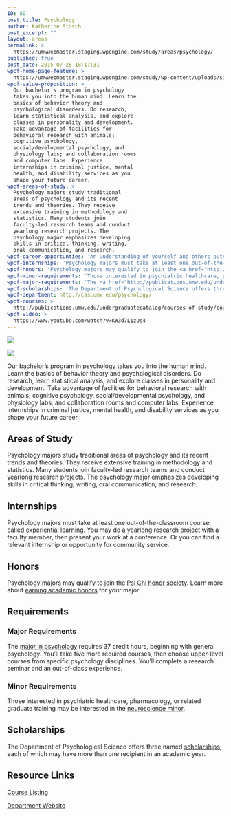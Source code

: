 ```yaml
---
ID: 80
post_title: Psychology
author: Katherine Stosch
post_excerpt: ""
layout: areas
permalink: >
  https://umwwebmaster.staging.wpengine.com/study/areas/psychology/
published: true
post_date: 2015-07-28 18:17:31
wpcf-home-page-feature: >
  https://umwwebmaster.staging.wpengine.com/study/wp-content/uploads/sites/5/2015/07/Class-16e.jpg
wpcf-value-proposition: >
  Our bachelor’s program in psychology
  takes you into the human mind. Learn the
  basics of behavior theory and
  psychological disorders. Do research,
  learn statistical analysis, and explore
  classes in personality and development.
  Take advantage of facilities for
  behavioral research with animals;
  cognitive psychology,
  social/developmental psychology, and
  physiology labs; and collaboration rooms
  and computer labs. Experience
  internships in criminal justice, mental
  health, and disability services as you
  shape your future career.
wpcf-areas-of-study: >
  Psychology majors study traditional
  areas of psychology and its recent
  trends and theories. They receive
  extensive training in methodology and
  statistics. Many students join
  faculty-led research teams and conduct
  yearlong research projects. The
  psychology major emphasizes developing
  skills in critical thinking, writing,
  oral communication, and research.
wpcf-career-opportunties: 'An understanding of yourself and others puts you in line for jobs such as business research, social work, human resource management, computer applications, counseling and case management in social service and mental health organizations, and <a href="http://cas.umw.edu/psychology/planning-for-the-future/career-options/">more</a>. Or aim for <a href="http://cas.umw.edu/psychology/planning-for-the-future/graduate-school/">graduate work</a> for a future in fields like forensic psychology, counseling, and research.'
wpcf-internships: 'Psychology majors must take at least one out-of-the-classroom course, called <a href="http://cas.umw.edu/psychology/experiential-learning/">experiential learning</a>. You may do a yearlong research project with a faculty member, then present your work at a conference. Or you can find a relevant internship or opportunity for community service.'
wpcf-honors: 'Psychology majors may qualify to join the <a href="http://cas.umw.edu/psychology/psi-chi/">Psi Chi honor society</a>. Learn more about <a href="http://publications.umw.edu/undergraduatecatalog/academic_policies/honors/">earning academic honors</a> for your major.'
wpcf-minor-requirements: 'Those interested in psychiatric healthcare, pharmacology, or related graduate training may be interested in the <a href="http://publications.umw.edu/undergraduatecatalog/courses-of-study/minors/neuroscience-minor/">neuroscience minor</a>.'
wpcf-major-requirements: 'The <a href="http://publications.umw.edu/undergraduatecatalog/courses-of-study/majors/psyc/">major in psychology</a> requires 37 credit hours, beginning with general psychology. You’ll take five more required courses, then choose upper-level courses from specific psychology disciplines. You’ll complete a research seminar and an out-of-class experience.'
wpcf-scholarships: 'The Department of Psychological Science offers three named <a href="http://cas.umw.edu/psychology/for-students/scholarship-information/">scholarships</a>, each of which may have more than one recipient in an academic year.'
wpcf-department: http://cas.umw.edu/psychology/
wpcf-courses: >
  http://publications.umw.edu/undergraduatecatalog/courses-of-study/course-descriptions/psyc/
wpcf-video: >
  https://www.youtube.com/watch?v=KW3d7L1zUs4
---
```


<!-- Types Custom Fields: -->
[![](https://umwwebmaster.staging.wpengine.com/study/wp-content/uploads/sites/5/2015/07/Class-16e.jpg)](https://umwwebmaster.staging.wpengine.com/study/wp-content/uploads/sites/5/2015/07/Class-16e.jpg)
<!-- End home-page-feature -->

<!-- video -->
[![](https://i.ytimg.com/vi/KW3d7L1zUs4/hqdefault.jpg)](https://www.youtube.com/watch?v=KW3d7L1zUs4)
<!-- End video -->

<!-- value-proposition -->
Our bachelor’s program in psychology takes you into the human mind. Learn the basics of behavior theory and psychological disorders. Do research, learn statistical analysis, and explore classes in personality and development. Take advantage of facilities for behavioral research with animals; cognitive psychology, social/developmental psychology, and physiology labs; and collaboration rooms and computer labs. Experience internships in criminal justice, mental health, and disability services as you shape your future career.
<!-- End value-proposition -->

<!-- areas-of-study -->
## Areas of Study
Psychology majors study traditional areas of psychology and its recent trends and theories. They receive extensive training in methodology and statistics. Many students join faculty-led research teams and conduct yearlong research projects. The psychology major emphasizes developing skills in critical thinking, writing, oral communication, and research.
<!-- End areas-of-study -->

<!-- internships -->
## Internships
Psychology majors must take at least one out-of-the-classroom course, called [experiential learning](http://cas.umw.edu/psychology/experiential-learning/). You may do a yearlong research project with a faculty member, then present your work at a conference. Or you can find a relevant internship or opportunity for community service.
<!-- End internships -->

<!-- honors -->
## Honors
Psychology majors may qualify to join the [Psi Chi honor society](http://cas.umw.edu/psychology/psi-chi/). Learn more about [earning academic honors](http://publications.umw.edu/undergraduatecatalog/academic_policies/honors/) for your major.
<!-- End honors -->

<!-- requirements -->
## Requirements

<!-- major-requirements -->
### Major Requirements
The [major in psychology](http://publications.umw.edu/undergraduatecatalog/courses-of-study/majors/psyc/) requires 37 credit hours, beginning with general psychology. You’ll take five more required courses, then choose upper-level courses from specific psychology disciplines. You’ll complete a research seminar and an out-of-class experience.
<!-- End major-requirements -->

<!-- minor-requirements -->
### Minor Requirements
Those interested in psychiatric healthcare, pharmacology, or related graduate training may be interested in the [neuroscience minor](http://publications.umw.edu/undergraduatecatalog/courses-of-study/minors/neuroscience-minor/).
<!-- End minor-requirements -->

<!-- End requirements -->

<!-- scholarships -->
## Scholarships
The Department of Psychological Science offers three named [scholarships](http://cas.umw.edu/psychology/for-students/scholarship-information/), each of which may have more than one recipient in an academic year.
<!-- End scholarships -->

<!-- resource-links -->
## Resource Links

<!-- courses -->
[Course Listing](http://publications.umw.edu/undergraduatecatalog/courses-of-study/course-descriptions/psyc/)

<!-- End courses -->


<!-- department -->
[Department Website](http://cas.umw.edu/psychology/)

<!-- End department -->

<!-- End resource-links -->

<!-- End Types Custom Fields -->